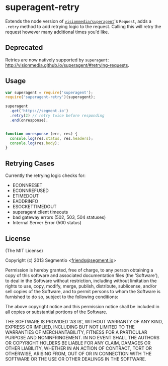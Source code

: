 # superagent-retry

  Extends the node version of [`visionmedia/superagent`][superagent]'s `Request`, adds a `.retry` method to add retrying logic to the request. Calling this will retry the request however many additional times you'd like.


  [superagent]: https://github.com/visionmedia/superagent


## Deprecated

Retries are now natively supported by `superagent`: http://visionmedia.github.io/superagent/#retrying-requests.

## Usage

```javascript
var superagent = require('superagent');
require('superagent-retry')(superagent);

superagent
  .get('https://segment.io')
  .retry(2) // retry twice before responding
  .end(onresponse);


function onresponse (err, res) {
  console.log(res.status, res.headers);
  console.log(res.body);
}
```

## Retrying Cases

  Currently the retrying logic checks for:

  * ECONNRESET
  * ECONNREFUSED
  * ETIMEDOUT
  * EADDRINFO
  * ESOCKETTIMEDOUT
  * superagent client timeouts
  * bad gateway errors (502, 503, 504 statuses)
  * Internal Server Error (500 status)


## License

(The MIT License)

Copyright (c) 2013 Segmentio &lt;friends@segment.io&gt;

Permission is hereby granted, free of charge, to any person obtaining
a copy of this software and associated documentation files (the
'Software'), to deal in the Software without restriction, including
without limitation the rights to use, copy, modify, merge, publish,
distribute, sublicense, and/or sell copies of the Software, and to
permit persons to whom the Software is furnished to do so, subject to
the following conditions:

The above copyright notice and this permission notice shall be
included in all copies or substantial portions of the Software.

THE SOFTWARE IS PROVIDED 'AS IS', WITHOUT WARRANTY OF ANY KIND,
EXPRESS OR IMPLIED, INCLUDING BUT NOT LIMITED TO THE WARRANTIES OF
MERCHANTABILITY, FITNESS FOR A PARTICULAR PURPOSE AND NONINFRINGEMENT.
IN NO EVENT SHALL THE AUTHORS OR COPYRIGHT HOLDERS BE LIABLE FOR ANY
CLAIM, DAMAGES OR OTHER LIABILITY, WHETHER IN AN ACTION OF CONTRACT,
TORT OR OTHERWISE, ARISING FROM, OUT OF OR IN CONNECTION WITH THE
SOFTWARE OR THE USE OR OTHER DEALINGS IN THE SOFTWARE.
